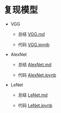 # 复现模型

- VGG
  
  - 总结 [VGG.md](https://github.com/garrisonz/reproduce/blob/main/VGG.md)
  
  - 代码 [VGG.ipynb](https://github.com/garrisonz/reproduce/blob/main/VGG.ipynb)

- AlexNet
  
  - 总结 [AlexNet.md](https://github.com/garrisonz/reproduce/blob/main/AlexNet.md)
  
  - 代码 [AlexNet.ipynb](https://github.com/garrisonz/reproduce/blob/main/AlexNet.ipynb)

- LeNet
  
  - 总结 [LeNet.md](https://github.com/garrisonz/reproduce/blob/main/LeNet.md)
  
  - 代码 [LeNet.ipynb](https://github.com/garrisonz/reproduce/blob/main/LeNet.ipynb)
